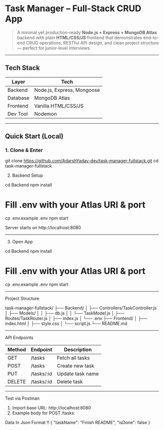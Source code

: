 # Task Manager – Full-Stack CRUD App

> A minimal yet production-ready **Node.js + Express + MongoDB Atlas** backend with plain **HTML/CSS/JS** frontend that demonstrates end-to-end CRUD operations, RESTful API design, and clean project structure — perfect for junior-level interviews.

---

##  Tech Stack
| Layer     | Tech                     |
|-----------|--------------------------|
| Backend   | Node.js, Express, Mongoose |
| Database  | MongoDB Atlas            |
| Frontend  | Vanilla HTML/CSS/JS      |
| Dev Tool  | Nodemon                  |

---

##  Quick Start (Local)

### 1. Clone & Enter

git clone https://github.com/AdarshYadav-dev/task-manager-fullstack.git
cd task-manager-fullstack

2. Backend Setup

cd Backend
npm install
# Fill .env with your Atlas URI & port
cp .env.example .env
npm start

Server starts on http://localhost:8080

---

3. Open App
   
cd Backend
npm install
# Fill .env with your Atlas URI & port
cp .env.example .env
npm start

---

Project Structure

task-manager-fullstack/
├── Backend/
│   ├── Controllers/TaskController.js
│   ├── Models/
│   │   ├── db.js
│   │   └── TaskModel.js
│   ├── Routes/TaskRouter.js
│   ├── index.js
│   └── .env
├── Frontend/
│   ├── index.html
│   ├── style.css
│   └── script.js
└── README.md

---

API Endpoints

| Method | Endpoint   | Description      |
| ------ | ---------- | ---------------- |
| GET    | /tasks     | Fetch all tasks  |
| POST   | /tasks     | Create new task  |
| PUT    | /tasks/:id | Update task name |
| DELETE | /tasks/:id | Delete task      |

---

Test via Postman
1. Import base URL: http://localhost:8080
2. Example body for POST /tasks:

Data In Json Format !!
{ "taskName": "Finish README", "isDone": false }





